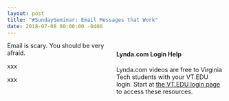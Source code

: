```yaml
---
layout: post
title: "#SundaySeminar: Email Messages that Work"
date: 2018-07-08 00:00:00 -0400
---
```

<div style="float: right; width: 250px;margin-left: 9px;" class="maroonbox">
<h4>Lynda.com Login Help</h4>
<p>Lynda.com videos are free to Virginia Tech students with your VT.EDU login. Start at <a href="http://lynda.vt.edu/" target="_blank">the VT.EDU login page</a> to access these resources.</p>
</div>
<p>Email is scary. You should be very afraid.</p>
<p>xxx</p>
<p>xxx</p>
